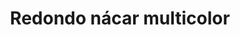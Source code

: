 ---
title: Redondo nácar multicolor
date: 
draft: false

# descripcion
description : Anillo de plata 925 y nácar

materials: Plata 925

color: Plata y nácar

dimensions: 16ml diámetro

code: 05-23-0576

type: "Anillos"

categories: []

# Images
# first image will be shown in the product page
images:
  # - image: "images/path_to_image"
  # La ubicacion de las imagenes es imagenes/Anillos/Anillos.Plata/05-23-0576-redondo-nacar-multicolor
  - image: "./images/anillos/plata/05-23-0576.JPG"
---